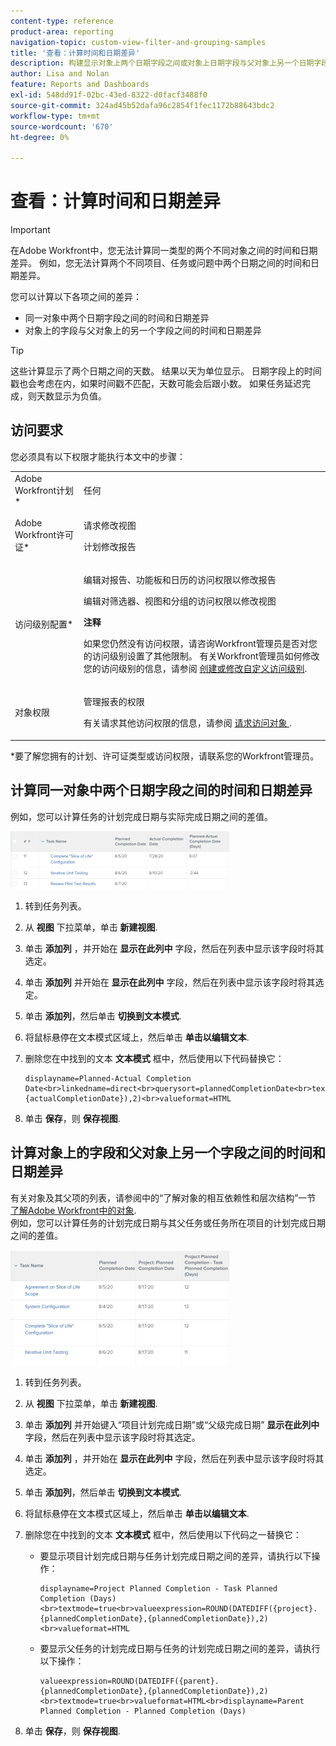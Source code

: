 ```yaml
---
content-type: reference
product-area: reporting
navigation-topic: custom-view-filter-and-grouping-samples
title: '查看：计算时间和日期差异'
description: 构建显示对象上两个日期字段之间或对象上日期字段与父对象上另一个日期字段之间差异的视图。
author: Lisa and Nolan
feature: Reports and Dashboards
exl-id: 548dd91f-02bc-43ed-8322-d0facf3488f0
source-git-commit: 324ad45b52dafa96c2854f1fec1172b88643bdc2
workflow-type: tm+mt
source-wordcount: '670'
ht-degree: 0%

---
```


# 查看：计算时间和日期差异

>[!IMPORTANT]
>
>在Adobe Workfront中，您无法计算同一类型的两个不同对象之间的时间和日期差异。 例如，您无法计算两个不同项目、任务或问题中两个日期之间的时间和日期差异。

您可以计算以下各项之间的差异：

* 同一对象中两个日期字段之间的时间和日期差异
* 对象上的字段与父对象上的另一个字段之间的时间和日期差异

>[!TIP]
>
>这些计算显示了两个日期之间的天数。 结果以天为单位显示。 日期字段上的时间戳也会考虑在内，如果时间戳不匹配，天数可能会后跟小数。 如果任务延迟完成，则天数显示为负值。

## 访问要求

您必须具有以下权限才能执行本文中的步骤：

<table style="table-layout:auto"> 
 <col> 
 <col> 
 <tbody> 
  <tr> 
   <td role="rowheader">Adobe Workfront计划*</td> 
   <td> <p>任何</p> </td> 
  </tr> 
  <tr> 
   <td role="rowheader">Adobe Workfront许可证*</td> 
   <td> <p>请求修改视图 </p>
   <p>计划修改报告</p> </td> 
  </tr> 
  <tr> 
   <td role="rowheader">访问级别配置*</td> 
   <td> <p>编辑对报告、功能板和日历的访问权限以修改报告</p> <p>编辑对筛选器、视图和分组的访问权限以修改视图</p> <p><b>注释</b>

如果您仍然没有访问权限，请咨询Workfront管理员是否对您的访问级别设置了其他限制。 有关Workfront管理员如何修改您的访问级别的信息，请参阅 <a href="../../../administration-and-setup/add-users/configure-and-grant-access/create-modify-access-levels.md" class="MCXref xref">创建或修改自定义访问级别</a>.</p> </td>
</tr>  
  <tr> 
   <td role="rowheader">对象权限</td> 
   <td> <p>管理报表的权限</p> <p>有关请求其他访问权限的信息，请参阅 <a href="../../../workfront-basics/grant-and-request-access-to-objects/request-access.md" class="MCXref xref">请求访问对象 </a>.</p> </td> 
  </tr> 
 </tbody> 
</table>

&#42;要了解您拥有的计划、许可证类型或访问权限，请联系您的Workfront管理员。

## 计算同一对象中两个日期字段之间的时间和日期差异

例如，您可以计算任务的计划完成日期与实际完成日期之间的差值。

![](assets/view-planned-actual-completion-dates-datediff-column-350x92.png)

1. 转到任务列表。
1. 从 **视图** 下拉菜单，单击 **新建视图**.

1. 单击 **添加列** ，并开始在 **显示在此列中** 字段，然后在列表中显示该字段时将其选定。

1. 单击 **添加列** 并开始在 **显示在此列中** 字段，然后在列表中显示该字段时将其选定。

1. 单击 **添加列**，然后单击 **切换到文本模式**.

1. 将鼠标悬停在文本模式区域上，然后单击 **单击以编辑文本**.
1. 删除您在中找到的文本 **文本模式** 框中，然后使用以下代码替换它：

   ```
   displayname=Planned-Actual Completion Date<br>linkedname=direct<br>querysort=plannedCompletionDate<br>textmode=true<br>valueexpression=ROUND(DATEDIFF({plannedCompletionDate},{actualCompletionDate}),2)<br>valueformat=HTML
   ```

1. 单击 **保存**，则 **保存视图**.

## 计算对象上的字段和父对象上另一个字段之间的时间和日期差异

有关对象及其父项的列表，请参阅中的“了解对象的相互依赖性和层次结构”一节 [了解Adobe Workfront中的对象](../../../workfront-basics/navigate-workfront/workfront-navigation/understand-objects.md).\
例如，您可以计算任务的计划完成日期与其父任务或任务所在项目的计划完成日期之间的差值。

![](assets/view-project-planned-task-planned-completion-dates-datediff-column-350x184.png)

1. 转到任务列表。
1. 从 **视图** 下拉菜单，单击 **新建视图**.

1. 单击 **添加列** 并开始键入“项目计划完成日期”或“父级完成日期” **显示在此列中** 字段，然后在列表中显示该字段时将其选定。

1. 单击 **添加列** ，并开始在 **显示在此列中** 字段，然后在列表中显示该字段时将其选定。

1. 单击 **添加列**，然后单击 **切换到文本模式**.

1. 将鼠标悬停在文本模式区域上，然后单击 **单击以编辑文本**.
1. 删除您在中找到的文本 **文本模式** 框中，然后使用以下代码之一替换它：

   * 要显示项目计划完成日期与任务计划完成日期之间的差异，请执行以下操作：

     ```
     displayname=Project Planned Completion - Task Planned Completion (Days)<br>textmode=true<br>valueexpression=ROUND(DATEDIFF({project}.{plannedCompletionDate},{plannedCompletionDate}),2)<br>valueformat=HTML
     ```

   * 要显示父任务的计划完成日期与任务的计划完成日期之间的差异，请执行以下操作：

     ```
     valueexpression=ROUND(DATEDIFF({parent}.{plannedCompletionDate},{plannedCompletionDate}),2)<br>textmode=true<br>valueformat=HTML<br>displayname=Parent Planned Completion - Planned Completion (Days)
     ```

1. 单击 **保存**，则 **保存视图**.
